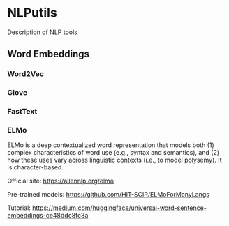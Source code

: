 # NLPutils
Description of NLP tools

## Word Embeddings

### Word2Vec 

### Glove

### FastText 

### ELMo
ELMo is a deep contextualized word representation that models both (1) complex characteristics of word use (e.g., syntax and semantics), and (2) how these uses vary across linguistic contexts (i.e., to model polysemy).  It is character-based.

Official site: https://allennlp.org/elmo 

Pre-trained models: https://github.com/HIT-SCIR/ELMoForManyLangs

Tutorial: https://medium.com/huggingface/universal-word-sentence-embeddings-ce48ddc8fc3a
